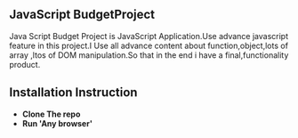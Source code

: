 

## JavaScript BudgetProject
Java Script Budget Project is JavaScript Application.Use advance javascript feature in this project.I Use all advance content about function,object,lots of array ,ltos of DOM manipulation.So that in the end i have a final,functionality product.

## Installation Instruction

- **Clone The repo**
- **Run 'Any browser'**



